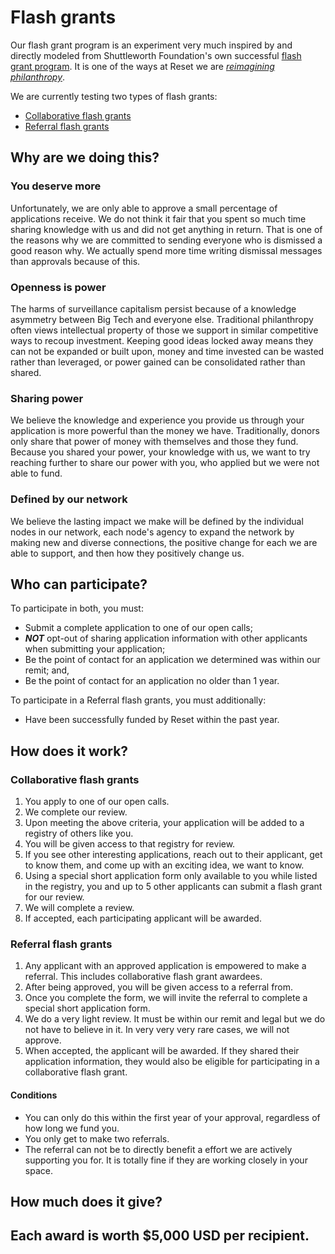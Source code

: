 # Flash grants

Our flash grant program is an experiment very much inspired by and directly modeled from Shuttleworth Foundation's own successful [flash grant program](https://www.shuttleworthfoundation.org/fellows/flash-grants/). It is one of the ways at Reset we are [_reimagining philanthropy_](https://www.amazon.com/Fifty-Shades-Green-Reimagining-Philanthropy/dp/1694497119). 

We are currently testing two types of flash grants:

* [Collaborative flash grants](https://guide.reset.tech/fund-guidelines/flash-grants#collaborative-flash-grants)
* [Referral flash grants](https://guide.reset.tech/fund-guidelines/flash-grants#referral-flash-grants)

## Why are we doing this?

### You deserve more

Unfortunately, we are only able to approve a small percentage of applications receive. We do not think it fair that you spent so much time sharing knowledge with us and did not get anything in return. That is one of the reasons why we are committed to sending everyone who is dismissed a good reason why. We actually spend more time writing dismissal messages than approvals because of this.

### Openness is power

The harms of surveillance capitalism persist because of a knowledge asymmetry between Big Tech and everyone else. Traditional philanthropy often views intellectual property of those we support in similar competitive ways to recoup investment. Keeping good ideas locked away means they can not be expanded or built upon, money and time invested can be wasted rather than leveraged, or power gained can be consolidated rather than shared.

### Sharing power

We believe the knowledge and experience you provide us through your application is more powerful than the money we have. Traditionally, donors only share that power of money with themselves and those they fund. Because you shared your power, your knowledge with us, we want to try reaching further to share our power with you, who applied but we were not able to fund.

### Defined by our network

We believe the lasting impact we make will be defined by the individual nodes in our network, each node's agency to expand the network by making new and diverse connections, the positive change for each we are able to support, and then how they positively change us.

## Who can participate?

To participate in both, you must:

* Submit a complete application to one of our open calls;
* _**NOT**_ opt-out of sharing application information with other applicants when submitting your application;
* Be the point of contact for an application we determined was within our remit; and,
* Be the point of contact for an application no older than 1 year.

To participate in a Referral flash grants, you must additionally:

* Have been successfully funded by Reset within the past year.

## How does it work?

### Collaborative flash grants

1. You apply to one of our open calls.
2. We complete our review.
3. Upon meeting the above criteria, your application will be added to a registry of others like you. 
4. You will be given access to that registry for review.
5. If you see other interesting applications, reach out to their applicant, get to know them, and come up with an exciting idea, we want to know.
6. Using a special short application form only available to you while listed in the registry, you and up to 5 other applicants can submit a flash grant for our review.
7. We will complete a review.
8. If accepted, each participating applicant will be awarded.

### Referral flash grants

1. Any applicant with an approved application is empowered to make a referral. This includes collaborative flash grant awardees.
2.  After being approved, you will be given access to a referral from. 
3. Once you complete the form, we will invite the referral to complete a special short application form.
4. We do a very light review. It must be within our remit and legal but we do not have to believe in it. In very very very rare cases, we will not approve.
5. When accepted, the applicant will be awarded. If they shared their application information, they would also be eligible for participating in a collaborative flash grant.

#### Conditions

* You can only do this within the first year of your approval, regardless of how long we fund you. 
* You only get to make two referrals.
* The referral can not be to directly benefit a effort we are actively supporting you for. It is totally fine if they are working closely in your space.

## How much does it give?

Each award is worth $5,000 USD per recipient.   
- 





